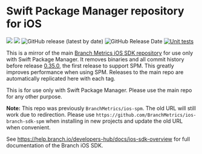 # Swift Package Manager repository for iOS
[![](https://img.shields.io/endpoint?url=https%3A%2F%2Fswiftpackageindex.com%2Fapi%2Fpackages%2FBranchMetrics%2Fios-branch-sdk-spm%2Fbadge%3Ftype%3Dswift-versions)](https://swiftpackageindex.com/BranchMetrics/ios-branch-sdk-spm)
[![](https://img.shields.io/endpoint?url=https%3A%2F%2Fswiftpackageindex.com%2Fapi%2Fpackages%2FBranchMetrics%2Fios-branch-sdk-spm%2Fbadge%3Ftype%3Dplatforms)](https://swiftpackageindex.com/BranchMetrics/ios-branch-sdk-spm)
![GitHub release (latest by date)](https://img.shields.io/github/v/release/BranchMetrics/ios-branch-sdk-spm)
![GitHub Release Date](https://img.shields.io/github/release-date/BranchMetrics/ios-branch-sdk-spm)
[![Unit tests](https://github.com/BranchMetrics/ios-branch-deep-linking-attribution/actions/workflows/verify.yml/badge.svg)](https://github.com/BranchMetrics/ios-branch-deep-linking-attribution/actions/workflows/verify.yml)

This is a mirror of the main [Branch Metrics iOS SDK repository](https://github.com/BranchMetrics/ios-branch-deep-linking-attribution)
for use only with Swift Package Manager. It removes binaries and all commit
history before release [0.35.0](https://github.com/BranchMetrics/ios-branch-deep-linking-attribution/releases/0.35.0),
the first release to support SPM. This greatly improves performance when using
SPM. Releases to the main repo are automatically replicated here with each
tag.

This is for use only with Swift Package Manager. Please use the main repo for
any other purpose.

**Note:** This repo was previously `BranchMetrics/ios-spm`. The old URL will
still work due to redirection. Please use
`https://github.com/BranchMetrics/ios-branch-sdk-spm` when installing in new
projects and update the old URL when convenient.

See https://help.branch.io/developers-hub/docs/ios-sdk-overview for full
documentation of the Branch iOS SDK.
